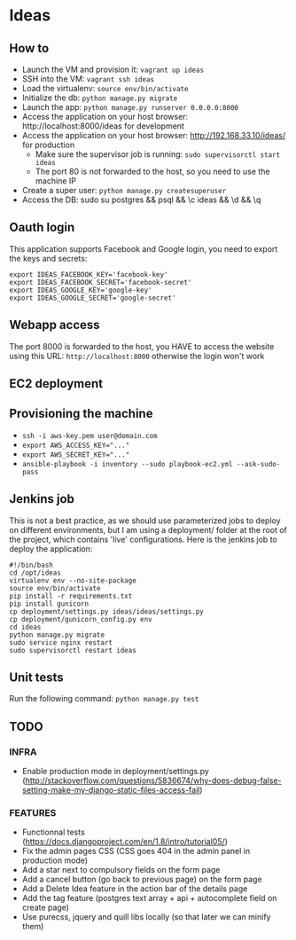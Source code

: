 # Ideas

## How to

 * Launch the VM and provision it: `vagrant up ideas`
 * SSH into the VM: `vagrant ssh ideas`
 * Load the virtualenv: `source env/bin/activate`
 * Initialize the db: `python manage.py migrate`
 * Launch the app: `python manage.py runserver 0.0.0.0:8000`
 * Access the application on your host browser: http://localhost:8000/ideas for development
 * Access the application on your host browser: http://192.168.33.10/ideas/ for production
    * Make sure the supervisor job is running: `sudo supervisorctl start ideas`
    * The port 80 is not forwarded to the host, so you need to use the machine IP
 * Create a super user: `python manage.py createsuperuser`
 * Access the DB: sudo su postgres && psql && \c ideas && \d && \q

## Oauth login

This application supports Facebook and Google login, you need to export the keys and secrets:

```
export IDEAS_FACEBOOK_KEY='facebook-key'
export IDEAS_FACEBOOK_SECRET='facebook-secret'
export IDEAS_GOOGLE_KEY='google-key'
export IDEAS_GOOGLE_SECRET='google-secret'
```

## Webapp access

The port 8000 is forwarded to the host, you HAVE to access the website using this URL: `http://localhost:8000` otherwise the login won't work

## EC2 deployment

## Provisioning the machine

 * `ssh -i aws-key.pem user@domain.com`
 * `export AWS_ACCESS_KEY="..."`
 * `export AWS_SECRET_KEY="..."`
 * `ansible-playbook -i inventory --sudo playbook-ec2.yml --ask-sudo-pass`

## Jenkins job

This is not a best practice, as we should use parameterized jobs to deploy on different environments,
but I am using a deployment/ folder at the root of the project, which contains 'live' configurations.
Here is the jenkins job to deploy the application:

```
#!/bin/bash
cd /opt/ideas
virtualenv env --no-site-package
source env/bin/activate
pip install -r requirements.txt
pip install gunicorn
cp deployment/settings.py ideas/ideas/settings.py
cp deployment/gunicorn_config.py env
cd ideas
python manage.py migrate
sudo service nginx restart
sudo supervisorctl restart ideas
```

## Unit tests

Run the following command: `python manage.py test`

## TODO

### INFRA

 * Enable production mode in deployment/settings.py (http://stackoverflow.com/questions/5836674/why-does-debug-false-setting-make-my-django-static-files-access-fail)

### FEATURES

 * Functionnal tests (https://docs.djangoproject.com/en/1.8/intro/tutorial05/)
 * Fix the admin pages CSS (CSS goes 404 in the admin panel in production mode)
 * Add a star next to compulsory fields on the form page
 * Add a cancel button (go back to previous page) on the form page
 * Add a Delete Idea feature in the action bar of the details page
 * Add the tag feature (postgres text array + api + autocomplete field on create page)
 * Use purecss, jquery and quill libs locally (so that later we can minify them)
